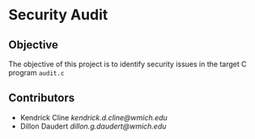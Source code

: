 # Security Audit

## Objective

The objective of this project is to identify security issues in the target C program `audit.c`

## Contributors

- Kendrick Cline _kendrick.d.cline@wmich.edu_
- Dillon Daudert _dillon.g.daudert@wmich.edu_

